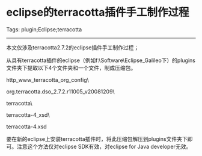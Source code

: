 # eclipse的terracotta插件手工制作过程
Tags: plugin;Eclipse;terracotta

------

本文仅涉及terracotta2.7.2的eclipse插件手工制作过程； 

 从具有terracotta插件的eclipse（例如f:\Software\Eclipse_Galileo下）的plugins文件夹下提取以下4个文件夹和一个文件，制成压缩包。 

 http_www_terracotta_org_config\ 

 org.terracotta.dso_2.7.2.r11005_v20081209\ 

 terracotta\ 

 terracotta-4_xsd\ 

 terracotta-4.xsd 

 

 要在新的eclipse上安装terracotta插件时，将此压缩包解压到plugins文件夹下即可。注意这个方法仅对eclipse SDK有效，对eclipse for Java developer无效。
